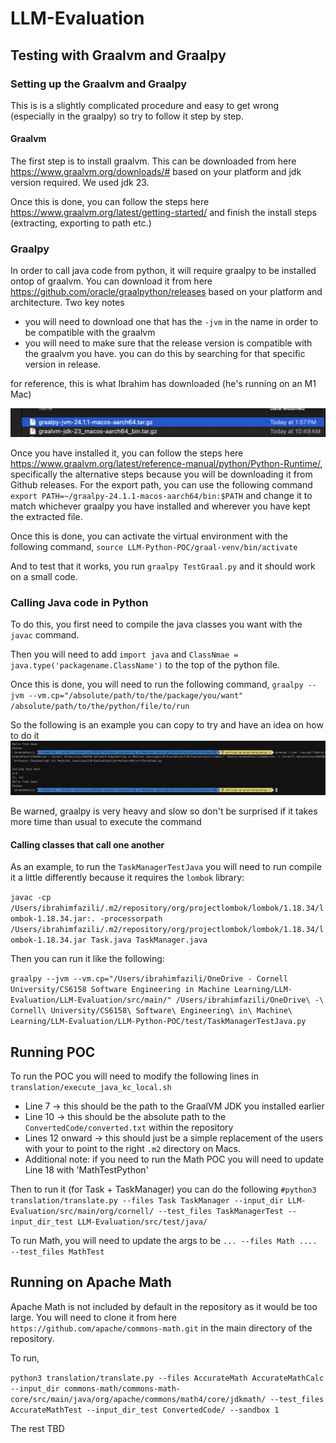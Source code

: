 # LLM-Evaluation

## Testing with Graalvm and Graalpy

### Setting up the Graalvm and Graalpy

This is is a slightly complicated procedure and easy to get wrong (especially in the graalpy) so try to follow it step by step.

#### Graalvm

The first step is to install graalvm. This can be downloaded from here https://www.graalvm.org/downloads/# based on your platform and jdk version required. We used jdk 23.

Once this is done, you can follow the steps here https://www.graalvm.org/latest/getting-started/ and finish the install steps (extracting, exporting to path etc.)

### Graalpy

In order to call java code from python, it will require graalpy to be installed ontop of graalvm. You can download it from here https://github.com/oracle/graalpython/releases based on your platform and architecture. Two key notes

- you will need to download one that has the `-jvm` in the name in order to be compatible with the graalvm
- you will need to make sure that the release version is compatible with the graalvm you have. you can do this by searching for that specific version in release.

for reference, this is what Ibrahim has downloaded (he's running on an M1 Mac)

![alt text](image.png)

Once you have installed it, you can follow the steps here https://www.graalvm.org/latest/reference-manual/python/Python-Runtime/, specifically the alternative steps because you will be downloading it from Github releases.
For the export path, you can use the following command `export PATH=~/graalpy-24.1.1-macos-aarch64/bin:$PATH` and change it to match whichever graalpy you have installed and wherever you have kept the extracted file.

Once this is done, you can activate the virtual environment with the following command, `source LLM-Python-POC/graal-venv/bin/activate`

And to test that it works, you run `graalpy TestGraal.py` and it should work on a small code.

### Calling Java code in Python

To do this, you first need to compile the java classes you want with the `javac` command. 

Then you will need to add `import java` and `ClassNmae = java.type('packagename.ClassName')` to the top of the python file. 

Once this is done, you will need to run the following command,
`graalpy --jvm --vm.cp="/absolute/path/to/the/package/you/want" /absolute/path/to/the/python/file/to/run`

So the following is an example you can copy to try and have an idea on how to do it
![alt text](image-1.png) 

Be warned, graalpy is very heavy and slow so don't be surprised if it takes more time than usual to execute the command

#### Calling classes that call one another

As an example, to run the `TaskManagerTestJava` you will need to run compile it a little differently because it requires the `lombok` library:

`javac -cp /Users/ibrahimfazili/.m2/repository/org/projectlombok/lombok/1.18.34/lombok-1.18.34.jar:. -processorpath /Users/ibrahimfazili/.m2/repository/org/projectlombok/lombok/1.18.34/lombok-1.18.34.jar Task.java TaskManager.java`

Then you can run it like the following:

`graalpy --jvm --vm.cp="/Users/ibrahimfazili/OneDrive - Cornell University/CS6158 Software Engineering in Machine Learning/LLM-Evaluation/LLM-Evaluation/src/main/" /Users/ibrahimfazili/OneDrive\ -\ Cornell\ University/CS6158\ Software\ Engineering\ in\ Machine\ Learning/LLM-Evaluation/LLM-Python-POC/test/TaskManagerTestJava.py`

## Running POC

To run the POC you will need to modify the following lines in `translation/execute_java_kc_local.sh`
- Line 7 -> this should be the path to the GraalVM JDK you installed earlier
- Line 10 -> this should be the absolute path to the `ConvertedCode/converted.txt` within the repository
- Lines 12 onward -> this should just be a simple replacement of the users with your to point to the right `.m2` directory on Macs.
- Additional note: if you need to run the Math POC you will need to update Line 18 with 'MathTestPython'

Then to run it (for Task + TaskManager) you can do the following
`#python3 translation/translate.py --files Task TaskManager --input_dir LLM-Evaluation/src/main/org/cornell/ --test_files TaskManagerTest --input_dir_test LLM-Evaluation/src/test/java/`

To run Math, you will need to update the args to be `... --files Math .... --test_files MathTest`

## Running on Apache Math

Apache Math is not included by default in the repository as it would be too large. You will need to clone it from here `https://github.com/apache/commons-math.git` in the main directory of the repository.

To run,

`python3 translation/translate.py --files AccurateMath AccurateMathCalc  --input_dir commons-math/commons-math-core/src/main/java/org/apache/commons/math4/core/jdkmath/ --test_files AccurateMathTest --input_dir_test ConvertedCode/ --sandbox 1`

The rest TBD
